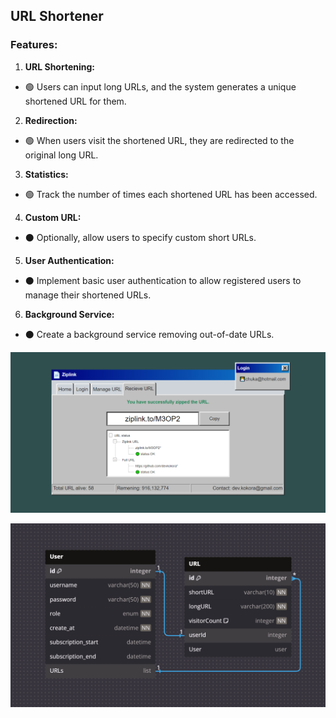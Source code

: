 ## URL Shortener
### Features:
1. **URL Shortening:** 
  - 🟢 Users can input long URLs, and the system generates a unique shortened URL for them.
2. **Redirection:** 
  - 🟢 When users visit the shortened URL, they are redirected to the original long URL.
3. **Statistics:** 
  - 🟢 Track the number of times each shortened URL has been accessed.
4. **Custom URL:** 
  - ⚫ Optionally, allow users to specify custom short URLs.
5. **User Authentication:** 
  - ⚫ Implement basic user authentication to allow registered users to manage their shortened URLs.
6. **Background Service:** 
  - ⚫ Create a background service removing out-of-date URLs.

![Alt text](https://github.com/devkokora/URL_Shortener/blob/master/wwwroot/imgs/looking3.png)

![Alt text](https://github.com/devkokora/URL_Shortener/blob/master/wwwroot/imgs/diagram.png)
